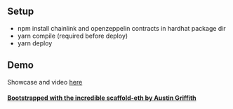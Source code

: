## Setup
- npm install chainlink and openzeppelin contracts in hardhat package dir
- yarn compile (required before deploy)
- yarn deploy

## Demo
Showcase and video [ here ](https://showcase.ethglobal.co/scaling/golden-ticket)

#### [ Bootstrapped with the incredible scaffold-eth by Austin Griffith ](https://github.com/austintgriffith/scaffold-eth#%EF%B8%8F-quick-start)
